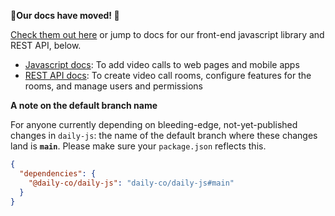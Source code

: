 **🚨Our docs have moved! 🚨**

[Check them out here](https://docs.daily.co/docs) or jump to docs for our front-end javascript library and REST API, below.

- [Javascript docs](https://docs.daily.co/reference#using-the-dailyco-front-end-library): To add video calls to web pages and mobile apps
- [REST API docs](https://docs.daily.co/reference): To create video call rooms, configure features for the rooms, and manage users and permissions

**A note on the default branch name**

For anyone currently depending on bleeding-edge, not-yet-published changes in `daily-js`: the name of the default branch where these changes land is **`main`**. Please make sure your `package.json` reflects this.

```json
{
  "dependencies": {
    "@daily-co/daily-js": "daily-co/daily-js#main"
  }
}
```
